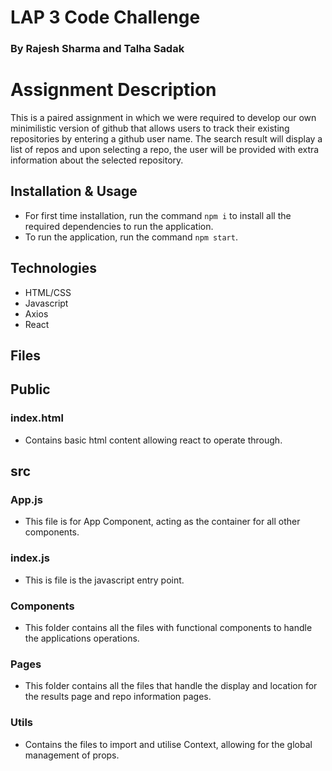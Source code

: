 # LAP 3 Code Challenge 
### By Rajesh Sharma and Talha Sadak

# Assignment Description

This is a paired assignment in which we were required to develop our own minimilistic version of github that allows users to track their existing repositories by entering a github user name. The search result will display a list of repos and upon selecting a repo, the user will be provided with extra information about the selected repository. 

## Installation & Usage 

- For first time installation, run the command `npm i` to install all the required dependencies to run the application. 
- To run the application, run the command `npm start`.

## Technologies 
- HTML/CSS 
- Javascript
- Axios
- React 

## Files 

## Public 
### index.html 
- Contains basic html content allowing react to operate through. 

## src 
### App.js 
- This file is for App Component, acting as the container for all other components. 

### index.js 
- This is file is the javascript entry point. 

### Components 
- This folder contains all the files with functional components to handle the applications operations. 

### Pages
- This folder contains all the files that handle the display and location for the results page and repo information pages. 

### Utils 
- Contains the files to import and utilise Context, allowing for the global management of props. 